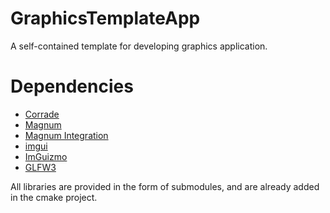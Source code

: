 # GraphicsTemplateApp

A self-contained template for developing graphics application.

# Dependencies
* [Corrade](https://github.com/mosra/corrade)
* [Magnum](https://github.com/mosra/magnum)
* [Magnum Integration](https://github.com/mosra/magnum-integration)
* [imgui](https://github.com/ocornut/imgui)
* [ImGuizmo](https://github.com/CedricGuillemet/ImGuizmo)
* [GLFW3](https://github.com/glfw/glfw)

All libraries are provided in the form of submodules, and are already added in the cmake project.
